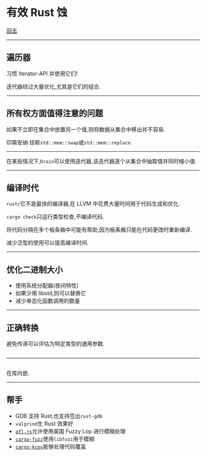 # 有效 Rust 蚀

[回去](toc/default.html)

---

## 遍历器

习惯 Iterator-API 并使用它们!

迭代器经过大量优化,尤其是它们的组合.

---

## 所有权方面值得注意的问题

如果不立即在集合中放置另一个值,则将数据从集合中移出并不容易.

印第安纳·琼斯`std::mem::swap`或`std::mem::replace`.

---

在某些情况下,`Drain`可以使用迭代器,该迭代器逐个从集合中抽取值并同时缩小值.

---

## 编译时代

`rustc`它不是最快的编译器,在 LLVM 中花费大量时间用于代码生成和优化.

`cargo check`只运行类型检查,不编译代码.

将代码分隔在多个板条箱中可能有帮助,因为板条箱只能在代码更改时重新编译.

减少泛型的使用可以提高编译时间.

---

## 优化二进制大小

- 使用系统分配器(夜间特性)
- 如果少用 libstd,则可以替换它
- 减少单态化函数调用的数量

---

## 正确转换

避免传递可以评估为特定类型的通用参数.

<pre><code data-source="chapters/shared/code/effective-rust/1.rs" data-trim="hljs rust"></code></pre>

---

<pre><code data-source="chapters/shared/code/effective-rust/2.rs" data-trim="hljs rust"></code></pre>

在库内嵌.

---

## 帮手

- GDB 支持 Rust,也支持签出`rust-gdb`
- `valgrind`生 Rust 效果好
- [`afl.rs`](https://github.com/rust-fuzz/afl.rs)允许使用美国 Fuzzy Lop 进行模糊处理
- [`cargo-fuzz`](https://github.com/rust-fuzz/cargo-fuzz)使用`libfuzz`用于模糊
- [`cargo-kcov`](https://github.com/kennytm/cargo-kcov)能够处理代码覆盖
